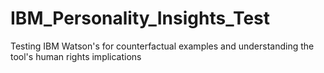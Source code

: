 # IBM_Personality_Insights_Test
Testing IBM Watson's for counterfactual examples and understanding the tool's human rights implications
